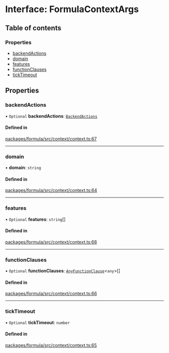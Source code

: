 # Interface: FormulaContextArgs

## Table of contents

### Properties

- [backendActions](FormulaContextArgs.md#backendactions)
- [domain](FormulaContextArgs.md#domain)
- [features](FormulaContextArgs.md#features)
- [functionClauses](FormulaContextArgs.md#functionclauses)
- [tickTimeout](FormulaContextArgs.md#ticktimeout)

## Properties

### <a id="backendactions" name="backendactions"></a> backendActions

• `Optional` **backendActions**: [`BackendActions`](BackendActions.md)

#### Defined in

[packages/formula/src/context/context.ts:67](https://github.com/mashcard/mashcard/blob/main/packages/formula/src/context/context.ts#L67)

---

### <a id="domain" name="domain"></a> domain

• **domain**: `string`

#### Defined in

[packages/formula/src/context/context.ts:64](https://github.com/mashcard/mashcard/blob/main/packages/formula/src/context/context.ts#L64)

---

### <a id="features" name="features"></a> features

• `Optional` **features**: `string`[]

#### Defined in

[packages/formula/src/context/context.ts:68](https://github.com/mashcard/mashcard/blob/main/packages/formula/src/context/context.ts#L68)

---

### <a id="functionclauses" name="functionclauses"></a> functionClauses

• `Optional` **functionClauses**: [`AnyFunctionClause`](AnyFunctionClause.md)<`any`\>[]

#### Defined in

[packages/formula/src/context/context.ts:66](https://github.com/mashcard/mashcard/blob/main/packages/formula/src/context/context.ts#L66)

---

### <a id="ticktimeout" name="ticktimeout"></a> tickTimeout

• `Optional` **tickTimeout**: `number`

#### Defined in

[packages/formula/src/context/context.ts:65](https://github.com/mashcard/mashcard/blob/main/packages/formula/src/context/context.ts#L65)
